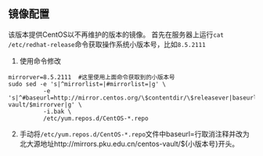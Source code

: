 ## 镜像配置

该版本提供CentOS以不再维护的版本的镜像。
首先在服务器上运行``cat /etc/redhat-release``命令获取操作系统小版本号，比如``8.5.2111``
1. 使用命令修改
```
mirrorver=8.5.2111  #这里使用上面命令获取到的小版本号
sudo sed -e 's|^mirrorlist=|#mirrorlist=|g' \
          -e 's|^#baseurl=http://mirror.centos.org/\$contentdir/\$releasever|baseurl=https://mirrors.pku.edu.cn/centos-vault/$mirrorver|g' \
          -i.bak \
          /etc/yum.repos.d/CentOS-*.repo
```
2. 手动将``/etc/yum.repos.d/CentOS-*.repo``文件中baseurl=行取消注释并改为北大源地址http://mirrors.pku.edu.cn/centos-vault/${小版本号}开头。
